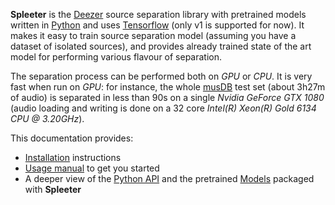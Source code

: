 **Spleeter** is the [Deezer](https://www.deezer.com/) source separation library with pretrained models written in [Python](https://www.python.org/) and uses [Tensorflow](tensorflow.org/) (only v1 is supported for now). It makes it easy to train source separation model (assuming you have a dataset of isolated sources), and provides already trained state of the art model for performing various flavour of separation.

The separation process can be performed both on *GPU* or *CPU*. It is very fast when run on *GPU*: for instance, the whole [musDB](https://sigsep.github.io/datasets/musdb.html) test set (about 3h27m of audio) is separated in less than 90s on a single *Nvidia GeForce GTX 1080* (audio loading and writing is done on a 32 core *Intel(R) Xeon(R) Gold 6134 CPU @ 3.20GHz*).

This documentation provides:

 * [Installation](/deezer/spleeter/wiki/1.-Installation) instructions
 * [Usage manual](/deezer/spleeter/wiki/2.-Getting-started) to get you started
 * A deeper view of the [Python API](/deezer/spleeter/wiki/4.-API-Reference) and the pretrained [Models](/deezer/spleeter/wiki/3.-Models) packaged with **Spleeter**